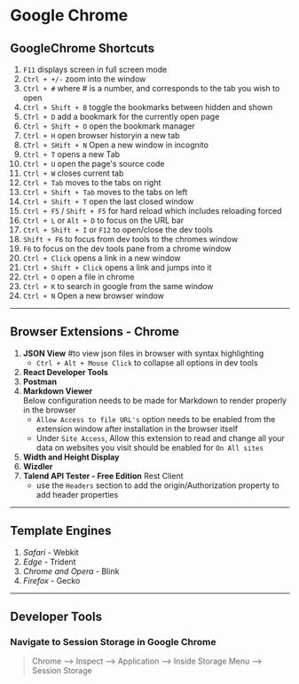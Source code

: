 # Google Chrome

## GoogleChrome Shortcuts

1. `F11` displays screen in full screen mode
2. `Ctrl + +/-` zoom into the window
3. `Ctrl + #` where # is a number, and corresponds to the tab you wish to open
4. `Ctrl + Shift + B` toggle the bookmarks between hidden and shown
5. `CTrl + D` add a bookmark for the currently open page
6. `Ctrl + Shift + O` open the bookmark manager
7. `Ctrl + H` open browser historyin a new tab
8. `CTrl + SHift + N` Open a new window in incognito
9. `Ctrl + T` opens a new Tab
10. `Ctrl + U` open the page's source code
11. `Ctrl + W` closes current tab
12. `Ctrl + Tab` moves to the tabs on right
13. `Ctrl + Shift + Tab` moves to the tabs on left
14. `Ctrl + Shift + T` open the last closed window
15. `Ctrl + F5` / `Shift + F5` for hard reload which includes reloading forced
16. `Ctrl + L` or `Alt + D` to focus on the URL bar
17. `Ctrl + Shift + I` or `F12` to open/close the dev tools
18. `Shift + F6`  to focus from dev tools to the chromes window
19. `F6` to focus on the dev tools pane from a chrome window
20. `Ctrl + Click` opens a link in a new window
21. `Ctrl + Shift + Click` opens a link and jumps into it
22. `Ctrl + O` open a file in chrome
23. `Ctrl + K` to search in google from the same window
24. `Ctrl + N` Open a new browser window

---

## Browser Extensions - Chrome

1. **JSON View** #to view json files in browser with syntax highlighting  
    - `Ctrl + Alt + Mouse Click` to collapse all options in dev tools
2. **React Developer Tools**
3. **Postman**
4. **Markdown Viewer**  
Below configuration needs to be made for Markdown to render properly in the browser
    - `Allow Access to file URL's` option needs to be enabled from the extension window after installation in the browser itself
    - Under `Site Access`, Allow this extension to read and change all your data on websites you visit should be enabled for `On All sites`
5. **Width and Height Display**
6. **Wizdler**
7. **Talend API Tester - Free Edition** Rest Client
    - use the `Headers` section to add the origin/Authorization property to add header properties

---

## Template Engines

1. _Safari_ - Webkit
2. _Edge_ - Trident
3. _Chrome and Opera_ - Blink
4. _Firefox_ - Gecko

---

## Developer Tools

### Navigate to Session Storage in Google Chrome

> Chrome --> Inspect --> Application --> Inside Storage Menu --> Session Storage
